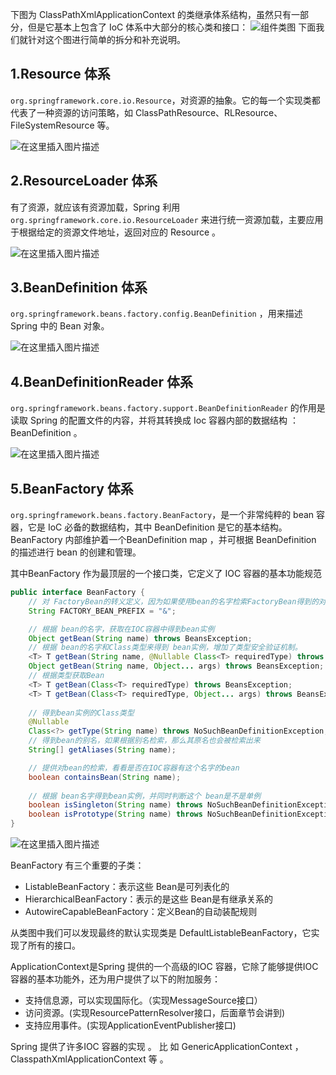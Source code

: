 下图为 ClassPathXmlApplicationContext 的类继承体系结构，虽然只有一部分，但是它基本上包含了 IoC 体系中大部分的核心类和接口：
![组件类图](https://img-blog.csdnimg.cn/img_convert/81a7462474faa7f45faf141ca37e2ea9.png)
下面我们就针对这个图进行简单的拆分和补充说明。

## 1.Resource 体系

`org.springframework.core.io.Resource`，对资源的抽象。它的每一个实现类都代表了一种资源的访问策略，如 ClassPathResource、RLResource、FileSystemResource 等。

![在这里插入图片描述](https://img-blog.csdnimg.cn/20201202161307279.png?)


## 2.ResourceLoader 体系

有了资源，就应该有资源加载，Spring 利用 `org.springframework.core.io.ResourceLoader` 来进行统一资源加载，主要应用于根据给定的资源文件地址，返回对应的 Resource 。

![在这里插入图片描述](https://img-blog.csdnimg.cn/20201202161321569.png?)
## 3.BeanDefinition 体系

`org.springframework.beans.factory.config.BeanDefinition` ，用来描述 Spring 中的 Bean 对象。

![在这里插入图片描述](https://img-blog.csdnimg.cn/20201202161514292.png?)


## 4.BeanDefinitionReader 体系

`org.springframework.beans.factory.support.BeanDefinitionReader` 的作用是读取 Spring 的配置文件的内容，并将其转换成 Ioc 容器内部的数据结构 ：BeanDefinition 。

![在这里插入图片描述](https://img-blog.csdnimg.cn/20201202161524456.png?)
## 5.BeanFactory 体系

`org.springframework.beans.factory.BeanFactory`，是一个非常纯粹的 bean 容器，它是 IoC 必备的数据结构，其中 BeanDefinition 是它的基本结构。BeanFactory 内部维护着一个BeanDefinition map ，并可根据 BeanDefinition 的描述进行 bean 的创建和管理。

其中BeanFactory 作为最顶层的一个接口类，它定义了 IOC 容器的基本功能规范

```java
public interface BeanFactory {
    // 对 FactoryBean的转义定义，因为如果使用bean的名字检索FactoryBean得到的对象是工厂生成的对象，如果需要得到工厂本身，需要转义
    String FACTORY_BEAN_PREFIX = "&";

    // 根据 bean的名字，获取在IOC容器中得到bean实例
    Object getBean(String name) throws BeansException;
    // 根据 bean的名字和Class类型来得到 bean实例，增加了类型安全验证机制。
	<T> T getBean(String name, @Nullable Class<T> requiredType) throws BeansException;
    Object getBean(String name, Object... args) throws BeansException;
    // 根据类型获取Bean
    <T> T getBean(Class<T> requiredType) throws BeansException;
    <T> T getBean(Class<T> requiredType, Object... args) throws BeansException;
    
    // 得到bean实例的Class类型
	@Nullable
	Class<?> getType(String name) throws NoSuchBeanDefinitionException;
    // 得到bean的别名，如果根据别名检索，那么其原名也会被检索出来
	String[] getAliases(String name);

    // 提供对bean的检索，看看是否在IOC容器有这个名字的bean
    boolean containsBean(String name);
    
    // 根据 bean名字得到bean实例，并同时判断这个 bean是不是单例
    boolean isSingleton(String name) throws NoSuchBeanDefinitionException;
    boolean isPrototype(String name) throws NoSuchBeanDefinitionException;
}
```

![在这里插入图片描述](https://img-blog.csdnimg.cn/2020120217573419.png?)

BeanFactory 有三个重要的子类：
  * ListableBeanFactory：表示这些 Bean是可列表化的
  * HierarchicalBeanFactory：表示的是这些 Bean是有继承关系的
  * AutowireCapableBeanFactory：定义Bean的自动装配规则

从类图中我们可以发现最终的默认实现类是 DefaultListableBeanFactory，它实现了所有的接口。

ApplicationContext是Spring 提供的一个高级的IOC 容器，它除了能够提供IOC 容器的基本功能外，还为用户提供了以下的附加服务：
  * 支持信息源，可以实现国际化。（实现MessageSource接口）
  * 访问资源。(实现ResourcePatternResolver接口，后面章节会讲到)
  * 支持应用事件。(实现ApplicationEventPublisher接口)


Spring 提供了许多IOC 容器的实现 。 比 如 GenericApplicationContext ， ClasspathXmlApplicationContext 等 。


